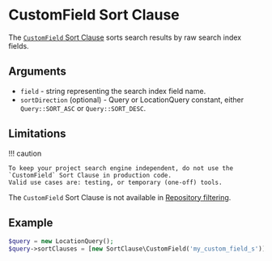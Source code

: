 # CustomField Sort Clause

The [`CustomField` Sort Clause](https://github.com/ezsystems/ezplatform-kernel/blob/master/eZ/Publish/API/Repository/Values/Content/Query/SortClause/CustomField.php)
sorts search results by raw search index fields.

## Arguments

- `field` - string representing the search index field name.
- `sortDirection` (optional) - Query or LocationQuery constant, either `Query::SORT_ASC` or `Query::SORT_DESC`.

## Limitations

!!! caution

    To keep your project search engine independent, do not use the `CustomField` Sort Clause in production code.
    Valid use cases are: testing, or temporary (one-off) tools.

The `CustomField` Sort Clause is not available in [Repository filtering](../../../api/public_php_api_search.md#repository-filtering).

## Example

``` php
$query = new LocationQuery();
$query->sortClauses = [new SortClause\CustomField('my_custom_field_s')];
```

